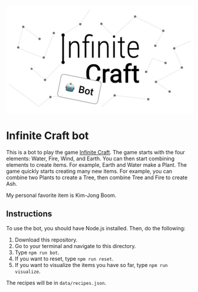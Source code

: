 ![Infinite Craft BOT](botpic.png)

# Infinite Craft bot
This is a bot to play the game [Infinite Craft](https://neal.fun/infinite-craft/). The game starts with the four elements: Water, Fire, Wind, and Earth. You can then start combining elements to create items. For example, Earth and Water make a Plant. The game quickly starts creating many new items. For example, you can combine two Plants to create a Tree, then combine Tree and Fire to create Ash. 

My personal favorite item is Kim-Jong Boom.

## Instructions
To use the bot, you should have Node.js installed. Then, do the following:
1. Download this repository.
2. Go to your terminal and navigate to this directory.
3. Type `npm run bot`.
4. If you want to reset, type `npm run reset`.
5. If you want to visualize the items you have so far, type `npm run visualize`.

The recipes will be in `data/recipes.json`.